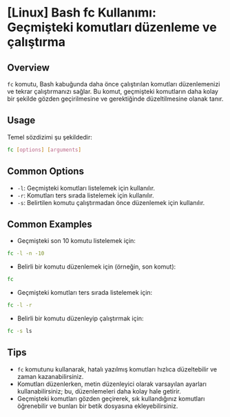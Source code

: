 # [Linux] Bash fc Kullanımı: Geçmişteki komutları düzenleme ve çalıştırma

## Overview
`fc` komutu, Bash kabuğunda daha önce çalıştırılan komutları düzenlemenizi ve tekrar çalıştırmanızı sağlar. Bu komut, geçmişteki komutların daha kolay bir şekilde gözden geçirilmesine ve gerektiğinde düzeltilmesine olanak tanır.

## Usage
Temel sözdizimi şu şekildedir:
```bash
fc [options] [arguments]
```

## Common Options
- `-l`: Geçmişteki komutları listelemek için kullanılır.
- `-r`: Komutları ters sırada listelemek için kullanılır.
- `-s`: Belirtilen komutu çalıştırmadan önce düzenlemek için kullanılır.

## Common Examples
- Geçmişteki son 10 komutu listelemek için:
```bash
fc -l -n -10
```

- Belirli bir komutu düzenlemek için (örneğin, son komut):
```bash
fc
```

- Geçmişteki komutları ters sırada listelemek için:
```bash
fc -l -r
```

- Belirli bir komutu düzenleyip çalıştırmak için:
```bash
fc -s ls
```

## Tips
- `fc` komutunu kullanarak, hatalı yazılmış komutları hızlıca düzeltebilir ve zaman kazanabilirsiniz.
- Komutları düzenlerken, metin düzenleyici olarak varsayılan ayarları kullanabilirsiniz; bu, düzenlemeleri daha kolay hale getirir.
- Geçmişteki komutları gözden geçirerek, sık kullandığınız komutları öğrenebilir ve bunları bir betik dosyasına ekleyebilirsiniz.